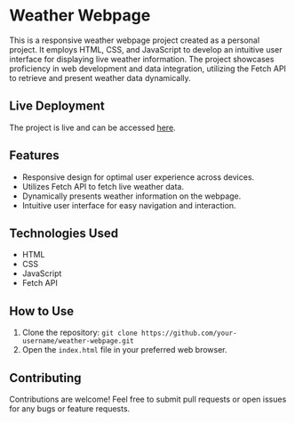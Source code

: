 # Weather Webpage

This is a responsive weather webpage project created as a personal project. It employs HTML, CSS, and JavaScript to develop an intuitive user interface for displaying live weather information. The project showcases proficiency in web development and data integration, utilizing the Fetch API to retrieve and present weather data dynamically.

## Live Deployment

The project is live and can be accessed [here](<https://rishabhsingh0.github.io/weather-app/>).

## Features

- Responsive design for optimal user experience across devices.
- Utilizes Fetch API to fetch live weather data.
- Dynamically presents weather information on the webpage.
- Intuitive user interface for easy navigation and interaction.

## Technologies Used

- HTML
- CSS
- JavaScript
- Fetch API

## How to Use

1. Clone the repository: `git clone https://github.com/your-username/weather-webpage.git`
2. Open the `index.html` file in your preferred web browser.

## Contributing

Contributions are welcome! Feel free to submit pull requests or open issues for any bugs or feature requests.

